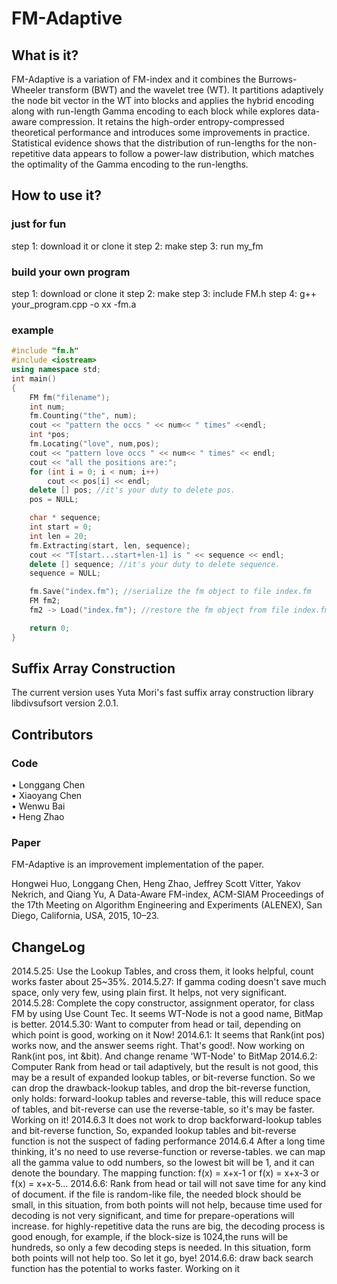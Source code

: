# FM-Adaptive

## What is it?
FM-Adaptive is a variation of FM-index and it combines the Burrows-Wheeler transform (BWT) and the wavelet tree (WT). It partitions adaptively the node bit vector in the WT into blocks and applies the hybrid encoding along with run-length Gamma encoding to each block while explores data-aware compression. It retains the high-order entropy-compressed theoretical performance and introduces some improvements in practice. Statistical evidence shows that the distribution of run-lengths for the non-repetitive data appears to follow a power-law distribution, which matches the optimality of the Gamma encoding to the run-lengths.

## How to use it?
### just for fun
 step 1: download it or clone it
 step 2: make
 step 3: run my_fm

### build your own program
 step 1: download or clone it
 step 2: make
 step 3: include FM.h
 step 4: g++ your_program.cpp -o xx -fm.a

### example
```cpp
#include "fm.h"
#include <iostream>
using namespace std;
int main()
{
    FM fm("filename");
    int num;
    fm.Counting("the", num);
    cout << "pattern the occs " << num<< " times" <<endl;
    int *pos;
    fm.Locating("love", num,pos);
    cout << "pattern love occs " << num<< " times" << endl;
    cout << "all the positions are:";
    for (int i = 0; i < num; i++)
        cout << pos[i] << endl;
    delete [] pos; //it's your duty to delete pos.
    pos = NULL;

    char * sequence;
    int start = 0;
    int len = 20;
    fm.Extracting(start, len, sequence);
    cout << "T[start...start+len-1] is " << sequence << endl;
    delete [] sequence; //it's your duty to delete sequence.
    sequence = NULL;

    fm.Save("index.fm"); //serialize the fm object to file index.fm
    FM fm2;
    fm2 -> Load("index.fm"); //restore the fm object from file index.fm

    return 0;
}
```
## Suffix Array Construction
The current version uses Yuta Mori's fast suffix array construction library libdivsufsort version 2.0.1.

## Contributors
### Code
  •	Longgang Chen   
  •	Xiaoyang Chen   
  •	Wenwu Bai   
  •	Heng Zhao   

### Paper
FM-Adaptive is an improvement implementation of the paper.

Hongwei Huo, Longgang Chen, Heng Zhao, Jeffrey Scott Vitter, Yakov Nekrich, and Qiang Yu, A Data-Aware FM-index, ACM-SIAM Proceedings of the 17th Meeting on Algorithm Engineering and Experiments (ALENEX), San Diego, California, USA, 2015, 10–23.

## ChangeLog
2014.5.25:
Use the Lookup Tables, and cross them, it looks helpful, count works faster about 25~35%. 
2014.5.27:
If gamma coding doesn't save much space, only very few, using plain first. It helps, not very significant. 
2014.5.28:
Complete the copy constructor, assignment operator, for class FM by using Use Count Tec. It seems WT-Node is not a good name, BitMap is better.
2014.5.30:
Want to computer from head or tail, depending on which point is good, working on it Now!
2014.6.1:
It seems that Rank(int pos) works now, and the answer seems right. That's good!. Now working on Rank(int pos, int &bit). And change rename 'WT-Node' to BitMap
2014.6.2:
Computer Rank from head or tail adaptively, but the result is not good, this may be a result of expanded lookup tables, or bit-reverse function. So we can drop the drawback-lookup tables, and drop the bit-reverse function, only holds: forward-lookup tables and reverse-table, this will reduce space of tables, and bit-reverse can use the reverse-table, so it's may be faster. Working on it! 
2014.6.3
It does not work to drop backforward-lookup tables and bit-reverse function, So, expanded lookup tables and bit-reverse function is not the suspect of fading performance 
2014.6.4
After a long time thinking, it's no need to use reverse-function or reverse-tables. we can map all the gamma value to odd numbers, so the lowest bit will be 1, and it can denote the boundary. The mapping function: f(x) = x+x-1 or f(x) = x+x-3 or f(x) = x+x-5... 
2014.6.6:
Rank from head or tail will not save time for any kind of document. if the file is random-like file, the needed block should be small, in this situation, from both points will not help, because time used for decoding is not very significant, and time for prepare-operations will increase. for highly-repetitive data the runs are big, the decoding process is good enough, for example, if the block-size is 1024,the runs will be hundreds, so only a few decoding steps is needed. In this situation, form both points will not help too. So let it go, bye!
2014.6.6: 
draw back search function has the potential to works faster. Working on it
